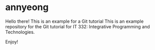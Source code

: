 # annyeong
Hello there!
This is an example for a Git tutorial
This is an example repository for the 
Git tutorial for IT 332: Integrative 
Programming and Technologies.

Enjoy!
